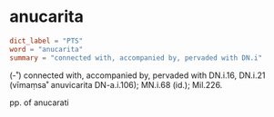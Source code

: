 # anucarita

``` toml
dict_label = "PTS"
word = "anucarita"
summary = "connected with, accompanied by, pervaded with DN.i"
```

(\-˚) connected with, accompanied by, pervaded with DN.i.16, DN.i.21 (vīmaṃsa˚ anuvicarita DN\-a.i.106); MN.i.68 (id.); Mil.226.

pp. of anucarati

